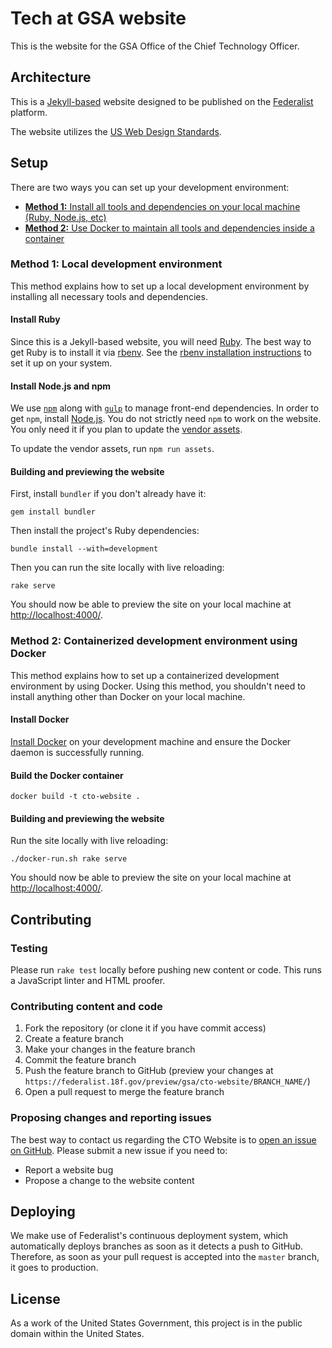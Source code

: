 # Tech at GSA website

This is the website for the GSA Office of the Chief Technology Officer.

## Architecture

This is a [Jekyll-based](http://jekyllrb.com/) website designed to be published on the
[Federalist](https://federalist.18f.gov/) platform.

The website utilizes the [US Web Design Standards](https://standards.usa.gov/).

## Setup

There are two ways you can set up your development environment:

* [**Method 1:** Install all tools and dependencies on your local machine (Ruby, Node.js, etc)](#method-1-local-development-environment)
* [**Method 2:** Use Docker to maintain all tools and dependencies inside a container](#method-2-containerized-development-environment-using-docker)

### Method 1: Local development environment

This method explains how to set up a local development environment by installing all necessary tools and dependencies.

#### Install Ruby

Since this is a Jekyll-based website, you will need [Ruby](https://www.ruby-lang.org/en/). The best way to get Ruby is to install it via [rbenv](https://github.com/rbenv/rbenv). See the [rbenv installation instructions](https://github.com/rbenv/rbenv#installation) to set it up on your system.

#### Install Node.js and npm

We use [`npm`](https://www.npmjs.com/) along with [`gulp`](http://gulpjs.com/) to manage front-end dependencies. In order to get `npm`, install [Node.js](https://nodejs.org/). You do not strictly need `npm` to work on the website. You only need it if you plan to update the [vendor assets](/assets/vendor/).

To update the vendor assets, run `npm run assets`.

#### Building and previewing the website

First, install `bundler` if you don't already have it:

```
gem install bundler
```

Then install the project's Ruby dependencies:

```
bundle install --with=development
```

Then you can run the site locally with live reloading:

```
rake serve
```

You should now be able to preview the site on your local machine at [http://localhost:4000/](http://localhost:4000/).

### Method 2: Containerized development environment using Docker

This method explains how to set up a containerized development environment by using Docker. Using this method, you shouldn't need to install anything other than Docker on your local machine.

#### Install Docker

[Install Docker](https://docs.docker.com/install/) on your development machine and ensure the Docker daemon is successfully running.

#### Build the Docker container

```
docker build -t cto-website .
```

#### Building and previewing the website

Run the site locally with live reloading:

```
./docker-run.sh rake serve
```

You should now be able to preview the site on your local machine at [http://localhost:4000/](http://localhost:4000/).

## Contributing

### Testing

Please run `rake test` locally before pushing new content or code. This runs a JavaScript linter and HTML proofer.

### Contributing content and code

1. Fork the repository (or clone it if you have commit access)
2. Create a feature branch
3. Make your changes in the feature branch
4. Commit the feature branch
5. Push the feature branch to GitHub (preview your changes at `https://federalist.18f.gov/preview/gsa/cto-website/BRANCH_NAME/`)
6. Open a pull request to merge the feature branch

### Proposing changes and reporting issues

The best way to contact us regarding the CTO Website is to [open an issue on GitHub](https://github.com/GSA/cto-website/issues/new). Please submit a new issue if you need to:

* Report a website bug
* Propose a change to the website content

## Deploying

We make use of Federalist's continuous deployment system, which automatically deploys branches as soon as it detects a push to GitHub. Therefore, as soon as your pull request is accepted into the `master` branch, it goes to production.

## License

As a work of the United States Government, this project is in the public domain
within the United States.

